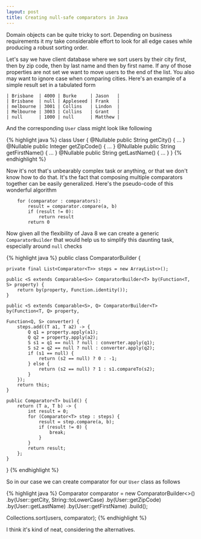 ```yaml
---
layout: post
title: Creating null-safe comparators in Java
---
```


Domain objects can be quite tricky to sort. Depending on business requirements it
my take considerable effort to look for all edge cases while producing a robust
sorting order.

Let's say we have client database where we sort users by their city first,
then by zip code, then by last name and then by first name. If any of those
properties are not set we want to move users to the end of the list.
You also may want to ignore case when comparing cities. Here's an
example of a simple result set in a tabulated form

```
| Brisbane  | 4000 | Burke     | Jason   |
| Brisbane  | null | Appleseed | Frank   |
| melbourne | 3001 | Collins   | Lindon  |
| Melbourne | 3003 | Collins   | Grant   |
| null      | 1000 | null      | Matthew |
```

And the corresponding `User` class might look like following

{% highlight java %}
class User {
    @Nullable public String getCity() { ... }
    @Nullable public Integer getZipCode() { ... }
    @Nullable public String getFirstName() { ... }
    @Nullable public String getLastName() { ... }
}
{% endhighlight %}

Now it's not that's unbearably complex task or anything, or that we don't know
how to do that. It's the fact that composing multiple comparators together can
be easily generalized. Here's the pseudo-code of this wonderful algorithm

```
    for (comparator : comparators):
        result = comparator.compare(a, b)
        if (result != 0):
            return result
        return 0
```        

Now given all the flexibility of Java 8 we can create a generic `ComparatorBuilder`
that would help us to simplify this daunting task, especially around `null` checks

{% highlight java %}
public class ComparatorBuilder<T> {

    private final List<Comparator<T>> steps = new ArrayList<>();

    public <S extends Comparable<S>> ComparatorBuilder<T> by(Function<T, S> property) {
        return by(property, Function.identity());
    }

    public <S extends Comparable<S>, Q> ComparatorBuilder<T> by(Function<T, Q> property,
                                                                Function<Q, S> converter) {
        steps.add((T a1, T a2) -> {
            Q q1 = property.apply(a1);
            Q q2 = property.apply(a2);
            S s1 = q1 == null ? null : converter.apply(q1);
            S s2 = q2 == null ? null : converter.apply(q2);
            if (s1 == null) {
                return (s2 == null) ? 0 : -1;
            } else {
                return (s2 == null) ? 1 : s1.compareTo(s2);
            }
        });
        return this;
    }

    public Comparator<T> build() {
        return (T a, T b) -> {
            int result = 0;
            for (Comparator<T> step : steps) {
                result = step.compare(a, b);
                if (result != 0) {
                    break;
                }
            }
            return result;
        };
    }
}
{% endhighlight %}

So in our case we can create comparator for our `User` class as follows

{% highlight java %}
Comparator<User> comparator = new ComparatorBuilder<>()
        .by(User::getCity, String::toLowerCase)
        .by(User::getZipCode)
        .by(User::getLastName)
        .by(User::getFirstName)
        .build();

Collections.sort(users, comparator);
{% endhighlight %}

I think it's kind of neat, considering the alternatives.
